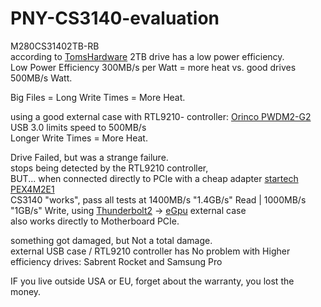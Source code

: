 # PNY-CS3140-evaluation

M280CS31402TB-RB </br>
according to [TomsHardware](https://www.tomshardware.com/reviews/pny-xlr8-cs3140-ssd-review/2) 2TB drive has a low power efficiency. </br>
Low Power Efficiency 300MB/s per Watt = more heat vs. good drives 500MB/s Watt. </br>

Big Files = Long Write Times = More Heat. </br>

using a good external case with RTL9210- controller: [Orinco PWDM2-G2](https://www.orico.cc/us/product/detail/8037.html) </br>
USB 3.0 limits speed to 500MB/s </br>
Longer Write Times = More Heat. </br>

Drive Failed, but was a strange failure. </br>
stops being detected by the RTL9210 controller, </br>
BUT... when connected directly to PCIe with a cheap adapter [startech PEX4M2E1](https://www.startech.com/en-us/hdd/pex4m2e1)  </br>
CS3140 "works", pass all tests at 1400MB/s "1.4GB/s" Read | 1000MB/s "1GB/s" Write,
using [Thunderbolt2](https://en.wikipedia.org/wiki/Thunderbolt_(interface)#Thunderbolt_2) -> [eGpu](https://egpu.io/best-egpu-buyers-guide/) external case </br>
also works directly to Motherboard PCIe. </br>

something got damaged, but Not a total damage. </br>
external USB case / RTL9210 controller has No problem with Higher efficiency drives: Sabrent Rocket and Samsung Pro </br>

IF you live outside USA or EU, forget about the warranty, you lost the money. </br>


